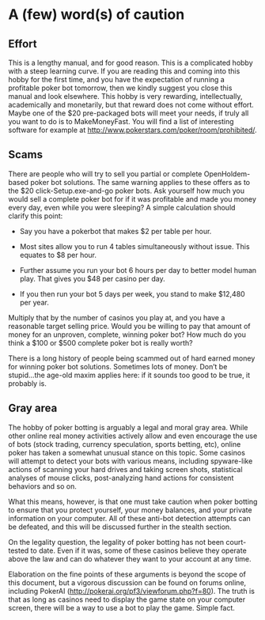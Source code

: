 # A (few) word(s) of caution

## Effort

This is a lengthy manual, and for good reason. This is a complicated
hobby with a steep learning curve. If you are reading this and coming
into this hobby for the first time, and you have the expectation of
running a profitable poker bot tomorrow, then we kindly suggest you
close this manual and look elsewhere. This hobby is very rewarding,
intellectually, academically and monetarily, but that reward does not
come without effort. Maybe one of the \$20 pre-packaged bots will meet
your needs, if truly all you want to do is to MakeMoneyFast. You will
find a list of interesting software for example at
<http://www.pokerstars.com/poker/room/prohibited/>.

## Scams

There are people who will try to sell you partial or complete
OpenHoldem-based poker bot solutions. The same warning applies to these
offers as to the \$20 click-Setup.exe-and-go poker bots. Ask yourself
how much you would sell a complete poker bot for if it was profitable
and made you money every day, even while you were sleeping? A simple
calculation should clarify this point:

- Say you have a pokerbot that makes \$2 per table per hour.

- Most sites allow you to run 4 tables simultaneously without issue.
  This equates to \$8 per hour.

- Further assume you run your bot 6 hours per day to better model human
  play. That gives you \$48 per casino per day.

- If you then run your bot 5 days per week, you stand to make \$12,480
  per year.

Multiply that by the number of casinos you play at, and you have a
reasonable target selling price. Would you be willing to pay that amount
of money for an unproven, complete, winning poker bot? How much do you
think a \$100 or \$500 complete poker bot is really worth?

There is a long history of people being scammed out of hard earned money
for winning poker bot solutions. Sometimes lots of money. Don’t be
stupid...the age-old maxim applies here: if it sounds too good to be
true, it probably is.

## Gray area

The hobby of poker botting is arguably a legal and moral gray area.
While other online real money activities actively allow and even
encourage the use of bots (stock trading, currency speculation, sports
betting, etc), online poker has taken a somewhat unusual stance on this
topic. Some casinos will attempt to detect your bots with various means,
including spyware-like actions of scanning your hard drives and taking
screen shots, statistical analyses of mouse clicks, post-analyzing hand
actions for consistent behaviors and so on.

What this means, however, is that one must take caution when poker
botting to ensure that you protect yourself, your money balances, and
your private information on your computer. All of these anti-bot
detection attempts can be defeated, and this will be discussed further
in the stealth section.

On the legality question, the legality of poker botting has not been
court-tested to date. Even if it was, some of these casinos believe they
operate above the law and can do whatever they want to your account at
any time.

Elaboration on the fine points of these arguments is beyond the scope of
this document, but a vigorous discussion can be found on forums online,
including PokerAI (<http://pokerai.org/pf3/viewforum.php?f=80>). The
truth is that as long as casinos need to display the game state on your
computer screen, there will be a way to use a bot to play the game.
Simple fact.

